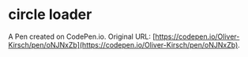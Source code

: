 # circle loader

A Pen created on CodePen.io. Original URL: [https://codepen.io/Oliver-Kirsch/pen/oNJNxZb](https://codepen.io/Oliver-Kirsch/pen/oNJNxZb).

